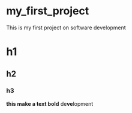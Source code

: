 # my_first_project
This is my first project on software development
# h1 
## h2
### h3
**this make a text bold**
de**ve**lopment
